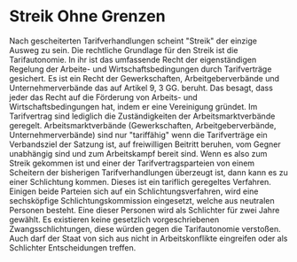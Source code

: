 # Streik Ohne Grenzen #

Nach gescheiterten Tarifverhandlungen scheint "Streik" der einzige Ausweg zu sein. Die rechtliche Grundlage für den Streik ist die Tarifautonomie. 
In ihr ist das umfassende Recht der eigenständigen Regelung der Arbeite- und Wirtschaftsbedingungen durch Tarifverträge gesichert.
Es ist ein Recht der Gewerkschaften, Arbeitgeberverbände und  Unternehmerverbände das auf Artikel 9, 3 GG. beruht. Das besagt, dass jeder das Recht auf die Förderung von Arbeits- und Wirtschaftsbedingungen hat, indem er eine Vereinigung gründet. Im Tarifvertrag sind lediglich die Zuständigkeiten der Arbeitsmarktverbände geregelt. Arbeitsmarktverbände (Gewerkschaften, Arbeitgeberverbände, Unternehmerverbände) sind nur "tariffähig" wenn die Tarifverträge ein Verbandsziel der Satzung ist, auf freiwilligen Beitritt beruhen, vom Gegner unabhängig sind und zum Arbeitskampf bereit sind.
Wenn es also zum Streik gekommen ist und einer der Tarifvertragsparteien von einem Scheitern der bisherigen Tarifverhandlungen überzeugt ist, dann kann es zu einer Schlichtung kommen.
Dieses ist ein tariflich geregeltes Verfahren.
Einigen beide Parteien sich auf ein Schlichtungsverfahren, wird eine sechsköpfige Schlichtungskommission eingesetzt, welche aus neutralen Personen besteht. Eine dieser Personen wird als Schlichter für zwei Jahre gewählt.
Es existieren keine gesetzlich vorgeschriebenen Zwangsschlichtungen, diese würden gegen die Tarifautonomie verstoßen. Auch darf der Staat von sich aus nicht in Arbeitskonflikte eingreifen oder als Schlichter Entscheidungen treffen.